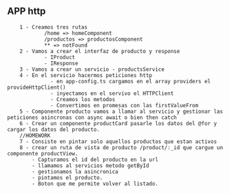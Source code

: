 ## APP http

        1 - Creamos tres rutas
                /home => homeComponent
                /productos => productosComponent
                ** => notFound
        2 - Vamos a crear el interfaz de producto y response
                - IProduct
                - IResponse
        3 - Vamos a crear un servicio - productsService
        4 - En el servicio hacermos peticiones http
                  - en app-config.ts cargamos en el array providers el provideHttpClient()
                  - inyectamos en el servivo el HTTPClient
                  - Creamos los metodos
                  - Convertimos en promesas con las firstValueFrom
        5 - Componente producto vamos a llamar al servicio y gestionar las peticiones asincronas con async await o bien then catch
        6 - Crear un componente productCard pasarle los datos del @for y cargar los datos del producto. 
        //HOMEWORK
        7 - Consiste en pintar solo aquellos productos que estan activos
        8 - crear un ruta de vista de producto /product/:_id que cargue un componente productView.
            - Capturamos el id del producto en la url
            - llamamos al servicios metodo getById
            - gestionamos la asincronica
            - pintamos el producto.
            - Boton que me permite volver al listado.
